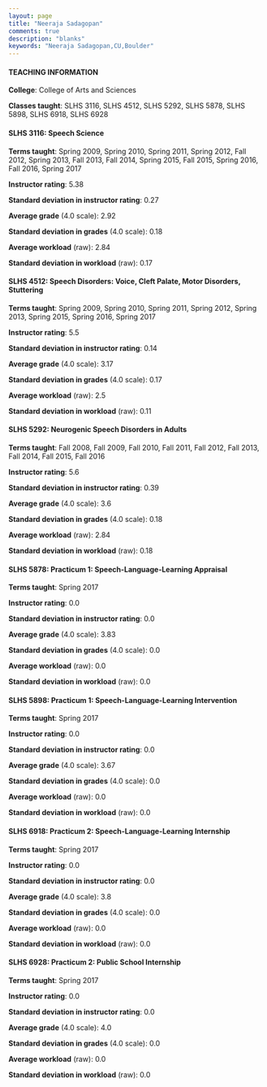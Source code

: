 ```yaml
---
layout: page
title: "Neeraja Sadagopan" 
comments: true
description: "blanks"
keywords: "Neeraja Sadagopan,CU,Boulder"
---
```

<head>
<script src="https://ajax.googleapis.com/ajax/libs/jquery/2.1.3/jquery.min.js"></script>
<script src="https://dl.dropboxusercontent.com/s/pc42nxpaw1ea4o9/highcharts.js?dl=0"></script>
<!-- <script src="../assets/js/highcharts.js"></script> -->
<style type="text/css">@font-face {
	font-family: "Bebas Neue";
	src: url(https://www.filehosting.org/file/details/544349/BebasNeue Regular.otf) format("opentype");
	}
	h1.Bebas { 
		font-family: "Bebas Neue", Verdana, Tahoma;
	}
</style>
</head>
	   
#### TEACHING INFORMATION

**College**: College of Arts and Sciences

**Classes taught**: SLHS 3116, SLHS 4512, SLHS 5292, SLHS 5878, SLHS 5898, SLHS 6918, SLHS 6928

#### SLHS 3116: Speech Science

**Terms taught**: Spring 2009, Spring 2010, Spring 2011, Spring 2012, Fall 2012, Spring 2013, Fall 2013, Fall 2014, Spring 2015, Fall 2015, Spring 2016, Fall 2016, Spring 2017

**Instructor rating**: 5.38

**Standard deviation in instructor rating**: 0.27

**Average grade** (4.0 scale): 2.92

**Standard deviation in grades** (4.0 scale): 0.18

**Average workload** (raw): 2.84

**Standard deviation in workload** (raw): 0.17

#### SLHS 4512: Speech Disorders: Voice, Cleft Palate, Motor Disorders, Stuttering

**Terms taught**: Spring 2009, Spring 2010, Spring 2011, Spring 2012, Spring 2013, Spring 2015, Spring 2016, Spring 2017

**Instructor rating**: 5.5

**Standard deviation in instructor rating**: 0.14

**Average grade** (4.0 scale): 3.17

**Standard deviation in grades** (4.0 scale): 0.17

**Average workload** (raw): 2.5

**Standard deviation in workload** (raw): 0.11

#### SLHS 5292: Neurogenic Speech Disorders in Adults

**Terms taught**: Fall 2008, Fall 2009, Fall 2010, Fall 2011, Fall 2012, Fall 2013, Fall 2014, Fall 2015, Fall 2016

**Instructor rating**: 5.6

**Standard deviation in instructor rating**: 0.39

**Average grade** (4.0 scale): 3.6

**Standard deviation in grades** (4.0 scale): 0.18

**Average workload** (raw): 2.84

**Standard deviation in workload** (raw): 0.18

#### SLHS 5878: Practicum 1: Speech-Language-Learning Appraisal

**Terms taught**: Spring 2017

**Instructor rating**: 0.0

**Standard deviation in instructor rating**: 0.0

**Average grade** (4.0 scale): 3.83

**Standard deviation in grades** (4.0 scale): 0.0

**Average workload** (raw): 0.0

**Standard deviation in workload** (raw): 0.0

#### SLHS 5898: Practicum 1: Speech-Language-Learning Intervention

**Terms taught**: Spring 2017

**Instructor rating**: 0.0

**Standard deviation in instructor rating**: 0.0

**Average grade** (4.0 scale): 3.67

**Standard deviation in grades** (4.0 scale): 0.0

**Average workload** (raw): 0.0

**Standard deviation in workload** (raw): 0.0

#### SLHS 6918: Practicum 2: Speech-Language-Learning Internship

**Terms taught**: Spring 2017

**Instructor rating**: 0.0

**Standard deviation in instructor rating**: 0.0

**Average grade** (4.0 scale): 3.8

**Standard deviation in grades** (4.0 scale): 0.0

**Average workload** (raw): 0.0

**Standard deviation in workload** (raw): 0.0

#### SLHS 6928: Practicum 2: Public School Internship

**Terms taught**: Spring 2017

**Instructor rating**: 0.0

**Standard deviation in instructor rating**: 0.0

**Average grade** (4.0 scale): 4.0

**Standard deviation in grades** (4.0 scale): 0.0

**Average workload** (raw): 0.0

**Standard deviation in workload** (raw): 0.0

